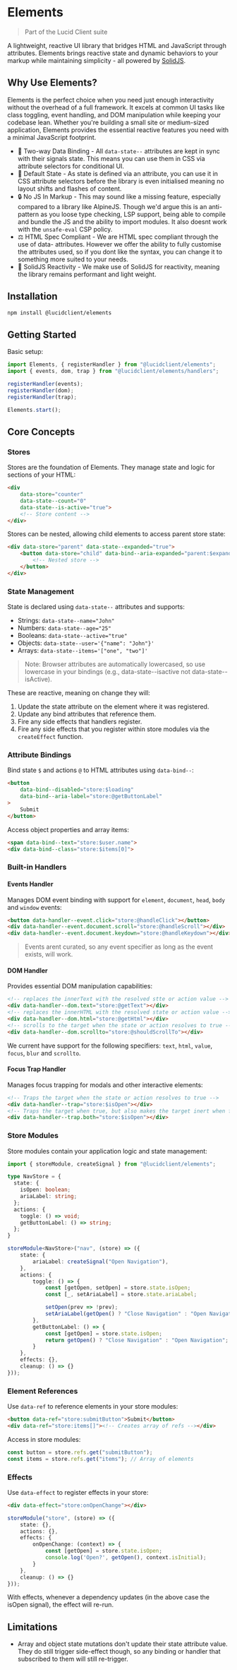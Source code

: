 # Elements

> Part of the Lucid Client suite

A lightweight, reactive UI library that bridges HTML and JavaScript through attributes. Elements brings reactive state and dynamic behaviors to your markup while maintaining simplicity - all powered by [SolidJS](https://www.solidjs.com/).

## Why Use Elements?

Elements is the perfect choice when you need just enough interactivity without the overhead of a full framework. It excels at common UI tasks like class toggling, event handling, and DOM manipulation while keeping your codebase lean. Whether you're building a small site or medium-sized application, Elements provides the essential reactive features you need with a minimal JavaScript footprint.

- 🔄 Two-way Data Binding - All `data-state--` attributes are kept in sync with their signals state. This means you can use them in CSS via attribute selectors for conditional UI.
- 🎨 Default State - As state is defined via an attribute, you can use it in CSS attribute selectors before the library is even initialised meaning no layout shifts and flashes of content.
- 🔒 No JS In Markup - This may sound like a missing feature, especially compared to a library like AlpineJS. Though we'd argue this is an anti-pattern as you loose type checking, LSP support, being able to compile and bundle the JS and the ability to import modules. It also doesnt work with the `unsafe-eval` CSP policy.
- ⚖️ HTML Spec Compliant - We are HTML spec compliant through the use of data- attributes. However we offer the ability to fully customise the attributes used, so if you dont like the syntax, you can change it to something more suited to your needs.
- 🌳 SolidJS Reactivity - We make use of SolidJS for reactivity, meaning the library remains performant and light weight.

## Installation

```bash
npm install @lucidclient/elements
```

## Getting Started

Basic setup:

```typescript
import Elements, { registerHandler } from "@lucidclient/elements";
import { events, dom, trap } from "@lucidclient/elements/handlers";

registerHandler(events);
registerHandler(dom);
registerHandler(trap);

Elements.start();
```

## Core Concepts

### Stores

Stores are the foundation of Elements. They manage state and logic for sections of your HTML:

```html
<div 
	data-store="counter"
	data-state--count="0"
	data-state--is-active="true">
	<!-- Store content -->
</div>
```

Stores can be nested, allowing child elements to access parent store state:

```html
<div data-store="parent" data-state--expanded="true">
	<button data-store="child" data-bind--aria-expanded="parent:$expanded">
		<!-- Nested store -->
	</button>
</div>
```

### State Management

State is declared using `data-state--` attributes and supports:

- Strings: `data-state--name="John"`
- Numbers: `data-state--age="25"`
- Booleans: `data-state--active="true"`
- Objects: `data-state--user='{"name": "John"}'`
- Arrays: `data-state--items='["one", "two"]'`

> Note: Browser attributes are automatically lowercased, so use lowercase in your bindings (e.g., data-state--isactive not data-state--isActive).

These are reactive, meaning on change they will:

1. Update the state attribute on the element where it was registered.
2. Update any bind attributes that reference them.
3. Fire any side effects that handlers register. 
4. Fire any side effects that you register within store modules via the `createEffect` function.

### Attribute Bindings

Bind state `$` and actions `@` to HTML attributes using `data-bind--`:

```html
<button 
	data-bind--disabled="store:$loading"
	data-bind--aria-label="store:@getButtonLabel"
>
	Submit
</button>
```

Access object properties and array items:

```html
<span data-bind--text="store:$user.name">
<div data-bind--class="store:$items[0]">
```

### Built-in Handlers

#### Events Handler

Manages DOM event binding with support for `element`, `document`, `head`, `body` and `window` events:

```html
<button data-handler--event.click="store:@handleClick"></button>
<div data-handler--event.document.scroll="store:@handleScroll"></div>
<div data-handler--event.document.keydown="store:@handleKeydown"></div>
```

> Events arent curated, so any event specifier as long as the event exists, will work.

#### DOM Handler

Provides essential DOM manipulation capabilities:

```html
<!-- replaces the innerText with the resolved stte or action value -->
<div data-handler--dom.text="store:@getText"></div>
<!-- replaces the innerHTML with the resolved state or action value -->
<div data-handler--dom.html="store:@getHtml"></div>
<!-- scrolls to the target when the state or action resolves to true -->
<div data-handler--dom.scrollto="store:@shouldScrollTo"></div>
```

We current have support for the following specifiers: `text`, `html`, `value`, `focus`, `blur` and `scrollto`.

#### Focus Trap Handler

Manages focus trapping for modals and other interactive elements:

```html
<!-- Traps the target when the state or action resolves to true -->
<div data-handler--trap="store:$isOpen"></div>
<!-- Traps the target when true, but also makes the target inert when false -->
<div data-handler--trap.both="store:$isOpen"></div>
```

### Store Modules

Store modules contain your application logic and state management:

```typescript
import { storeModule, createSignal } from "@lucidclient/elements";

type NavStore = {
  state: {
    isOpen: boolean;
    ariaLabel: string;
  };
  actions: {
    toggle: () => void;
    getButtonLabel: () => string;
  };
}

storeModule<NavStore>("nav", (store) => ({
	state: {
		ariaLabel: createSignal("Open Navigation"),
	},
	actions: {
		toggle: () => {
			const [getOpen, setOpen] = store.state.isOpen;
			const [_, setAriaLabel] = store.state.ariaLabel;

			setOpen(prev => !prev);
			setAriaLabel(getOpen() ? "Close Navigation" : "Open Navigation");
		},
		getButtonLabel: () => {
			const [getOpen] = store.state.isOpen;
			return getOpen() ? "Close Navigation" : "Open Navigation";
		}
	},
    effects: {},
	cleanup: () => {}
}));
```

### Element References

Use `data-ref` to reference elements in your store modules:

```html
<button data-ref="store:submitButton">Submit</button>
<div data-ref="store:items[]"><!-- Creates array of refs --></div>
```

Access in store modules:

```typescript
const button = store.refs.get("submitButton");
const items = store.refs.get("items"); // Array of elements
```

### Effects

Use `data-effect` to register effects in your store:

```html
<div data-effect="store:onOpenChange"></div>
```

```typescript
storeModule("store", (store) => ({
	state: {},
	actions: {},
    effects: {
        onOpenChange: (context) => {
            const [getOpen] = store.state.isOpen;
            console.log('Open?', getOpen(), context.isInitial);
        }
    },
	cleanup: () => {}
}));
```

With effects, whenever a dependency updates (in the above case the isOpen signal), the effect will re-run.

## Limitations

- Array and object state mutations don't update their state attribute value. They do still trigger side-effect though, so any binding or handler that subscribed to them will still re-trigger.
